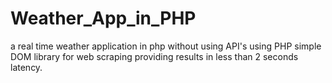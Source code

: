 # Weather_App_in_PHP
a real time weather application in php without using API's  using PHP simple DOM library for web scraping providing results in less than 2 seconds latency.
